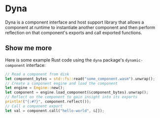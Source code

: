 # Dyna

Dyna is a component interface and host support library that allows a component at runtime to instantiate another component and then perform reflection on that component's exports and call exported functions. 

## Show me more

Here is some example Rust code using the `dyna` package's `dynamic-component` interface:

```rust
// Read a component from disk
let component_bytes = std::fs::read("some_component.wasm").unwrap();
// Create a component engine and load the component
let engine = Engine::new();
let component = engine.load_component(&component_bytes).unwrap();
// Reflect on the component to gain insight into its exports
println!("{:#?}", component.reflect());
// Call a component export
let val = component.call("hello-world", &[]);
```
